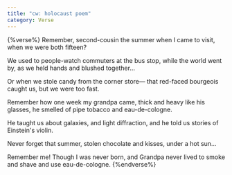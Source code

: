 ```yaml
---
title: "cw: holocaust poem"
category: Verse
---
```


{%verse%}
Remember, second-cousin
the summer when I came to visit,
when we were both fifteen?<!--more-->

We used to people-watch commuters at the bus stop,
while the world went by, as we held hands
and blushed together…

Or when we stole candy from the corner store—
that red-faced bourgeois
caught us, but we were too fast.

Remember how one week my grandpa came,
thick and heavy like his glasses, he smelled
of pipe tobacco and eau-de-cologne.

He taught us about galaxies, and light
diffraction, and he told us stories
of Einstein's violin.

Never forget that summer, stolen
chocolate and kisses, under a hot sun…

Remember me! Though I was never born,
and Grandpa never lived to smoke
and shave and use eau-de-cologne.
{%endverse%}
